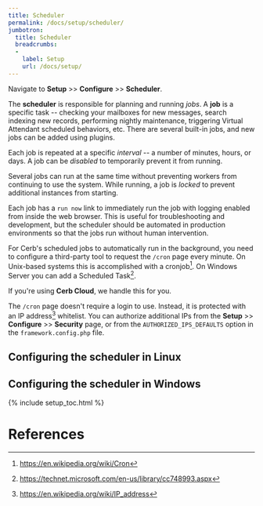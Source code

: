 ```yaml
---
title: Scheduler
permalink: /docs/setup/scheduler/
jumbotron:
  title: Scheduler
  breadcrumbs:
  - 
    label: Setup
    url: /docs/setup/
---
```


Navigate to **Setup** >> **Configure** >> **Scheduler**.

The **scheduler** is responsible for planning and running _jobs_. A **job** is a specific task -- checking your mailboxes for new messages, search indexing new records, performing nightly maintenance, triggering Virtual Attendant scheduled behaviors, etc.  There are several built-in jobs, and new jobs can be added using plugins.

Each job is repeated at a specific _interval_ -- a number of minutes, hours, or days. A job can be _disabled_ to temporarily prevent it from running.

Several jobs can run at the same time without preventing workers from continuing to use the system. While running, a job is _locked_ to prevent additional instances from starting.

Each job has a `run now` link to immediately run the job with logging enabled from inside the web browser. This is useful for troubleshooting and development, but the scheduler should be automated in production environments so that the jobs run without human intervention.

For Cerb's scheduled jobs to automatically run in the background, you need to configure a third-party tool to request the `/cron` page every minute.  On Unix-based systems this is accomplished with a cronjob[^cronjob]. On Windows Server you can add a Scheduled Task[^windows-scheduled-task].

<div class="cerb-box note">
<p>If you're using <b>Cerb Cloud</b>, we handle this for you.</p>
</div>

The `/cron` page doesn't require a login to use. Instead, it is protected with an IP address[^ip] whitelist. You can authorize additional IPs from the **Setup** >> **Configure** >> **Security** page, or from the `AUTHORIZED_IPS_DEFAULTS` option in the `framework.config.php` file.

## Configuring the scheduler in Linux

## Configuring the scheduler in Windows

{% include setup_toc.html %}

# References

[^cronjob]: <https://en.wikipedia.org/wiki/Cron>

[^windows-scheduled-task]: <https://technet.microsoft.com/en-us/library/cc748993.aspx>

[^ip]: <https://en.wikipedia.org/wiki/IP_address>